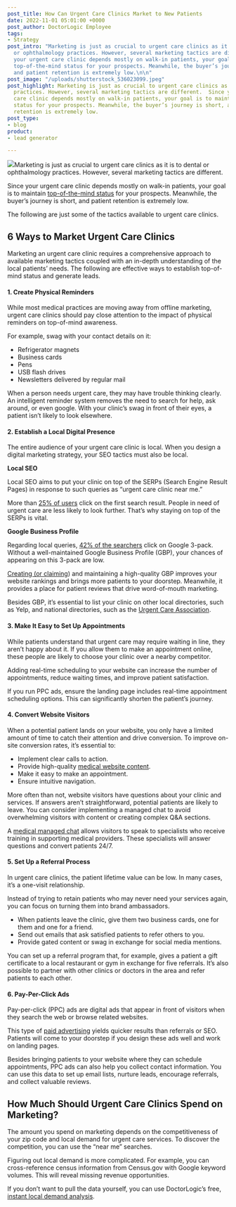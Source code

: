 ```yaml
---
post_title: How Can Urgent Care Clinics Market to New Patients
date: 2022-11-01 05:01:00 +0000
post_author: DoctorLogic Employee
tags:
- Strategy
post_intro: "Marketing is just as crucial to urgent care clinics as it is to dental
  or ophthalmology practices. However, several marketing tactics are different. Since
  your urgent care clinic depends mostly on walk-in patients, your goal is to maintain
  top-of-the-mind status for your prospects. Meanwhile, the buyer’s journey is short,
  and patient retention is extremely low.\n\n"
post_image: "/uploads/shutterstock_536023099.jpeg"
post_highlight: Marketing is just as crucial to urgent care clinics as it is to other
  practices. However, several marketing tactics are different.  Since your urgent
  care clinic depends mostly on walk-in patients, your goal is to maintain top-of-the-mind
  status for your prospects. Meanwhile, the buyer’s journey is short, and patient
  retention is extremely low.
post_type:
- blog
product:
- lead generator

---
```

![](/uploads/shutterstock_536023099.jpeg)Marketing is just as crucial to urgent care clinics as it is to dental or ophthalmology practices. However, several marketing tactics are different.

Since your urgent care clinic depends mostly on walk-in patients, your goal is to maintain [top-of-the-mind status](https://en.wikipedia.org/wiki/Top-of-mind_awareness) for your prospects. Meanwhile, the buyer’s journey is short, and patient retention is extremely low.

The following are just some of the tactics available to urgent care clinics.

## **6 Ways to Market Urgent Care Clinics**

Marketing an urgent care clinic requires a comprehensive approach to available marketing tactics coupled with an in-depth understanding of the local patients’ needs. The following are effective ways to establish top-of-mind status and generate leads.

#### **1. Create Physical Reminders**

While most medical practices are moving away from offline marketing, urgent care clinics should pay close attention to the impact of physical reminders on top-of-mind awareness.

For example, swag with your contact details on it:

* Refrigerator magnets
* Business cards
* Pens
* USB flash drives
* Newsletters delivered by regular mail

When a person needs urgent care, they may have trouble thinking clearly. An intelligent reminder system removes the need to search for help, ask around, or even google. With your clinic’s swag in front of their eyes, a patient isn’t likely to look elsewhere.

#### **2. Establish a Local Digital Presence**

The entire audience of your urgent care clinic is local. When you design a digital marketing strategy, your SEO tactics must also be local.

**Local SEO**

Local SEO aims to put your clinic on top of the SERPs (Search Engine Result Pages) in response to such queries as “urgent care clinic near me.”

More than [25% of users](https://www.searchenginejournal.com/google-first-page-clicks/374516/) click on the first search result. People in need of urgent care are less likely to look further. That’s why staying on top of the SERPs is vital.

**Google Business Profile**

Regarding local queries, [42% of the searchers](https://backlinko.com/google-user-behavior) click on Google 3-pack. Without a well-maintained Google Business Profile (GBP), your chances of appearing on this 3-pack are low.

[Creating (or claiming](https://support.google.com/business/answer/2911778?hl=en&co=GENIE.Platform%3DDesktop)) and maintaining a high-quality GBP improves your website rankings and brings more patients to your doorstep. Meanwhile, it provides a place for patient reviews that drive word-of-mouth marketing.

Besides GBP, it’s essential to list your clinic on other local directories, such as Yelp, and national directories, such as the [Urgent Care Association](https://www.ucaoa.org/).

#### **3. Make It Easy to Set Up Appointments**

While patients understand that urgent care may require waiting in line, they aren’t happy about it. If you allow them to make an appointment online, these people are likely to choose your clinic over a nearby competitor.

Adding real-time scheduling to your website can increase the number of appointments, reduce waiting times, and improve patient satisfaction.

If you run PPC ads, ensure the landing page includes real-time appointment scheduling options. This can significantly shorten the patient’s journey.

#### **4. Convert Website Visitors**

When a potential patient lands on your website, you only have a limited amount of time to catch their attention and drive conversion. To improve on-site conversion rates, it’s essential to:

* Implement clear calls to action.
* Provide high-quality [medical website content](https://doctorlogic.com/medical-website-content-multiplier).
* Make it easy to make an appointment.
* Ensure intuitive navigation.

More often than not, website visitors have questions about your clinic and services. If answers aren’t straightforward, potential patients are likely to leave. You can consider implementing a managed chat to avoid overwhelming visitors with content or creating complex Q&A sections.

A [medical managed chat](https://doctorlogic.com/growth-accelerators/medical-managed-chat) allows visitors to speak to specialists who receive training in supporting medical providers. These specialists will answer questions and convert patients 24/7.

#### **5. Set Up a Referral Process**

In urgent care clinics, the patient lifetime value can be low. In many cases, it’s a one-visit relationship.

Instead of trying to retain patients who may never need your services again, you can focus on turning them into brand ambassadors.

* When patients leave the clinic, give them two business cards, one for them and one for a friend.
* Send out emails that ask satisfied patients to refer others to you.
* Provide gated content or swag in exchange for social media mentions.

You can set up a referral program that, for example, gives a patient a gift certificate to a local restaurant or gym in exchange for five referrals. It’s also possible to partner with other clinics or doctors in the area and refer patients to each other.

#### **6. Pay-Per-Click Ads**

Pay-per-click (PPC) ads are digital ads that appear in front of visitors when they search the web or browse related websites.

This type of [paid advertising](https://doctorlogic.com/growth-accelerators/medical-paid-advertising) yields quicker results than referrals or SEO. Patients will come to your doorstep if you design these ads well and work on landing pages.

Besides bringing patients to your website where they can schedule appointments, PPC ads can also help you collect contact information. You can use this data to set up email lists, nurture leads, encourage referrals, and collect valuable reviews.

## **How Much Should Urgent Care Clinics Spend on Marketing?**

The amount you spend on marketing depends on the competitiveness of your zip code and local demand for urgent care services. To discover the competition, you can use the “near me” searches.

Figuring out local demand is more complicated. For example, you can cross-reference census information from Census.gov with Google keyword volumes. This will reveal missing revenue opportunities.

If you don’t want to pull the data yourself, you can use DoctorLogic’s free, [instant local demand analysis](https://doctorlogic.com/analysis).